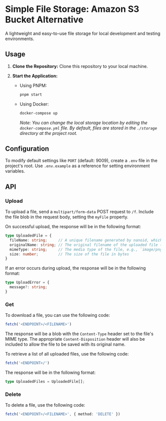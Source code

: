 # Simple File Storage: Amazon S3 Bucket Alternative

A lightweight and easy-to-use file storage for local development and testing environments.

## Usage

1. **Clone the Repository:**
   Clone this repository to your local machine.

2. **Start the Application:**
   - Using PNPM:
     ```bash
     pnpm start
     ```
   - Using Docker:
     ```bash
     docker-compose up
     ```
     *Note: You can change the local storage location by editing the `docker-compose.yml` file. By default, files are stored in the `./storage` directory at the project root.*

## Configuration

To modify default settings like `PORT` (default: 9009), create a `.env` file in the project's root. Use `.env.example` as a reference for setting environment variables.

## API

### Upload

To upload a file, send a `multipart/form-data` POST request to `/f`.
Include the file blob in the request body, setting the `myFile` property.

On successful upload, the response will be in the following format:
```typescript
type UploadedFile = {
  fileName: string;     // A unique filename generated by nanoid, which can be used to retrieve the file later
  originalName: string; // The original filename of the uploaded file (sanitized and trimmed)
  mimeType: string;     // The media type of the file, e.g., `image/png`
  size: number;         // The size of the file in bytes
}
```

If an error occurs during upload, the response will be in the following format:

```typescript
type UploadError = {
  message?: string;
}
```

### Get

To download a file, you can use the following code:
```typescript
fetch('<ENDPOINT>/<FILENAME>')
```
The response will be a blob with the `Content-Type` header
set to the file's MIME type.
The appropriate `Content-Disposition` header will also be included
to allow the file to be saved with its original name.

To retrieve a list of all uploaded files, use the following code:

```typescript
fetch('<ENDPOINT>/')
```

The response will be in the following format:

```typescript
type UploadedFiles = UploadedFile[];
```

### Delete

To delete a file, use the following code:

```typescript
fetch('<ENDPOINT>/<FILENAME>', { method: 'DELETE' })
```

